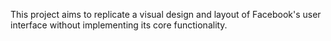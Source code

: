 This project aims to replicate a visual design and layout of Facebook's user interface without implementing its core functionality.
